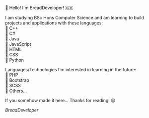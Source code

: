 👋 Hello! I'm BreadDeveloper! 🇬🇧

I am studying BSc Hons Computer Science and am learning to build projects and applications with these languages:  <br/>
  🔹 C++ <br/>
  🔹 C# <br/>
  🔹 Java <br/>
  🔹 JavaScript <br/>
  🔹 HTML <br/>
  🔹 CSS <br/>
  🔹 Python <br/>
  
Languages/Technologies I'm interested in learning in the future:  <br/>
  🔹 PHP <br/>
  🔹 Bootstrap <br/>
  🔹 SCSS <br/>
  🔹 Others... <br/>
  
If you somehow made it here... Thanks for reading! 😃

*BreadDeveloper* 
